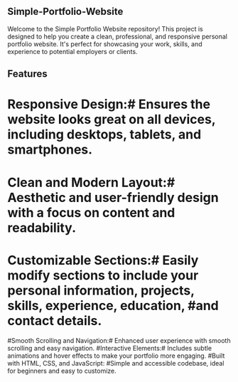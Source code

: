 ## Simple-Portfolio-Website ###
Welcome to the Simple Portfolio Website repository! This project is designed to help you create a clean, professional, and responsive personal portfolio website. It's perfect for showcasing your work, skills, and experience to potential employers or clients.
## Features ##
# Responsive Design:# Ensures the website looks great on all devices, including desktops, tablets, and smartphones.
# Clean and Modern Layout:# Aesthetic and user-friendly design with a focus on content and readability.
# Customizable Sections:# Easily modify sections to include your personal information, projects, skills, experience, education, #and contact details.
#Smooth Scrolling and Navigation:# Enhanced user experience with smooth scrolling and easy navigation.
#Interactive Elements:# Includes subtle animations and hover effects to make your portfolio more engaging.
#Built with HTML, CSS, and JavaScript: #Simple and accessible codebase, ideal for beginners and easy to customize.
